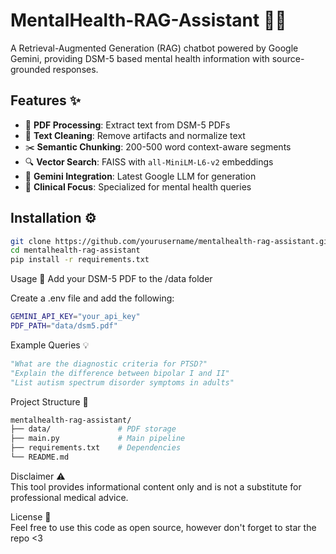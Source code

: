 # MentalHealth-RAG-Assistant 🧠🤖

A Retrieval-Augmented Generation (RAG) chatbot powered by Google Gemini, providing DSM-5 based mental health information with source-grounded responses.

## Features ✨

- 📄 **PDF Processing**: Extract text from DSM-5 PDFs
- 🧹 **Text Cleaning**: Remove artifacts and normalize text
- ✂️ **Semantic Chunking**: 200-500 word context-aware segments
- 🔍 **Vector Search**: FAISS with `all-MiniLM-L6-v2` embeddings
- 🤖 **Gemini Integration**: Latest Google LLM for generation
- 🏥 **Clinical Focus**: Specialized for mental health queries

## Installation ⚙️

```bash
git clone https://github.com/yourusername/mentalhealth-rag-assistant.git
cd mentalhealth-rag-assistant
pip install -r requirements.txt
```
Usage 🚀
Add your DSM-5 PDF to the /data folder

Create a .env file and add the following:
```bash
GEMINI_API_KEY="your_api_key"
PDF_PATH="data/dsm5.pdf"
```

Example Queries 💡

```python
"What are the diagnostic criteria for PTSD?"
"Explain the difference between bipolar I and II"
"List autism spectrum disorder symptoms in adults"
```

Project Structure 📂
```bash
mentalhealth-rag-assistant/
├── data/               # PDF storage
├── main.py             # Main pipeline
├── requirements.txt    # Dependencies
└── README.md
```

Disclaimer ⚠️<br>
This tool provides informational content only and is not a substitute for professional medical advice.

License 🪪<br>
Feel free to use this code as open source, however don't forget to star the repo <3 


